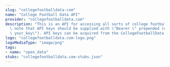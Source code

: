 ```yaml
---
slug: "collegefootballdata-com"
name: "College Football Data API"
provider: "collegefootballdata.com"
description: "This is an API for accessing all sorts of college football data.  Please\
  \ note that API keys should be supplied with \"Bearer \" prepended (e.g. \"Bearer\
  \ your_key\"). API keys can be acquired from the CollegeFootballData.com website."
logo: "collegefootballdata.com-logo.png"
logoMediaType: "image/png"
tags:
- name: "open_data"
stubs: "collegefootballdata.com-stubs.json"
---
```


